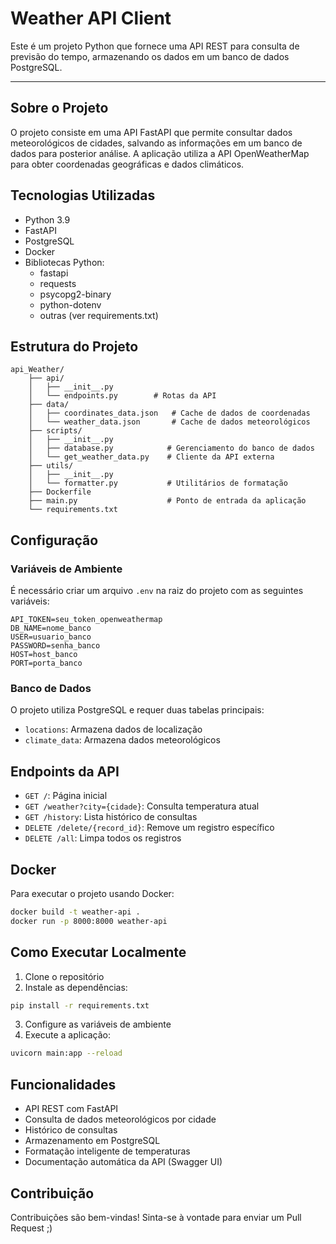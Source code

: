 # Weather API Client
Este é um projeto Python que fornece uma API REST para consulta de previsão do tempo, armazenando os dados em um banco de dados PostgreSQL.

---

## Sobre o Projeto
O projeto consiste em uma API FastAPI que permite consultar dados meteorológicos de cidades, salvando as informações em um banco de dados para posterior análise. A aplicação utiliza a API OpenWeatherMap para obter coordenadas geográficas e dados climáticos.

## Tecnologias Utilizadas
- Python 3.9
- FastAPI
- PostgreSQL
- Docker
- Bibliotecas Python:
  - fastapi
  - requests
  - psycopg2-binary
  - python-dotenv
  - outras (ver requirements.txt)

## Estrutura do Projeto
```
api_Weather/
    ├── api/
    │   ├── __init__.py
    │   └── endpoints.py        # Rotas da API
    ├── data/
    │   ├── coordinates_data.json   # Cache de dados de coordenadas
    │   └── weather_data.json       # Cache de dados meteorológicos
    ├── scripts/
    │   ├── __init__.py
    │   ├── database.py            # Gerenciamento do banco de dados
    │   └── get_weather_data.py    # Cliente da API externa
    ├── utils/
    │   ├── __init__.py
    │   └── formatter.py           # Utilitários de formatação
    ├── Dockerfile
    ├── main.py                    # Ponto de entrada da aplicação
    └── requirements.txt
```

## Configuração

### Variáveis de Ambiente
É necessário criar um arquivo `.env` na raiz do projeto com as seguintes variáveis:
```
API_TOKEN=seu_token_openweathermap
DB_NAME=nome_banco
USER=usuario_banco
PASSWORD=senha_banco
HOST=host_banco
PORT=porta_banco
```

### Banco de Dados
O projeto utiliza PostgreSQL e requer duas tabelas principais:
- `locations`: Armazena dados de localização
- `climate_data`: Armazena dados meteorológicos

## Endpoints da API

- `GET /`: Página inicial
- `GET /weather?city={cidade}`: Consulta temperatura atual
- `GET /history`: Lista histórico de consultas
- `DELETE /delete/{record_id}`: Remove um registro específico
- `DELETE /all`: Limpa todos os registros

## Docker
Para executar o projeto usando Docker:
```bash
docker build -t weather-api .
docker run -p 8000:8000 weather-api
```

## Como Executar Localmente
1. Clone o repositório
2. Instale as dependências:
```bash
pip install -r requirements.txt
```
3. Configure as variáveis de ambiente
4. Execute a aplicação:
```bash
uvicorn main:app --reload
```

## Funcionalidades
- API REST com FastAPI
- Consulta de dados meteorológicos por cidade
- Histórico de consultas
- Armazenamento em PostgreSQL
- Formatação inteligente de temperaturas
- Documentação automática da API (Swagger UI)

## Contribuição
Contribuições são bem-vindas! Sinta-se à vontade para enviar um Pull Request ;)